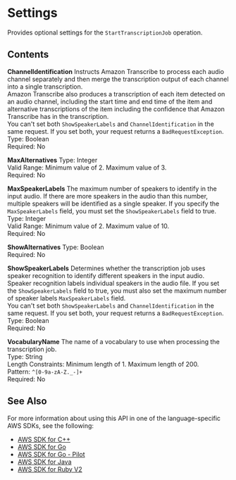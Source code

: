 # Settings<a name="API_Settings"></a>

Provides optional settings for the `StartTranscriptionJob` operation\.

## Contents<a name="API_Settings_Contents"></a>

 **ChannelIdentification**   <a name="transcribe-Type-Settings-ChannelIdentification"></a>
Instructs Amazon Transcribe to process each audio channel separately and then merge the transcription output of each channel into a single transcription\.   
Amazon Transcribe also produces a transcription of each item detected on an audio channel, including the start time and end time of the item and alternative transcriptions of the item including the confidence that Amazon Transcribe has in the transcription\.  
You can't set both `ShowSpeakerLabels` and `ChannelIdentification` in the same request\. If you set both, your request returns a `BadRequestException`\.  
Type: Boolean  
Required: No

 **MaxAlternatives**   <a name="transcribe-Type-Settings-MaxAlternatives"></a>
Type: Integer  
Valid Range: Minimum value of 2\. Maximum value of 3\.  
Required: No

 **MaxSpeakerLabels**   <a name="transcribe-Type-Settings-MaxSpeakerLabels"></a>
The maximum number of speakers to identify in the input audio\. If there are more speakers in the audio than this number, multiple speakers will be identified as a single speaker\. If you specify the `MaxSpeakerLabels` field, you must set the `ShowSpeakerLabels` field to true\.  
Type: Integer  
Valid Range: Minimum value of 2\. Maximum value of 10\.  
Required: No

 **ShowAlternatives**   <a name="transcribe-Type-Settings-ShowAlternatives"></a>
Type: Boolean  
Required: No

 **ShowSpeakerLabels**   <a name="transcribe-Type-Settings-ShowSpeakerLabels"></a>
Determines whether the transcription job uses speaker recognition to identify different speakers in the input audio\. Speaker recognition labels individual speakers in the audio file\. If you set the `ShowSpeakerLabels` field to true, you must also set the maximum number of speaker labels `MaxSpeakerLabels` field\.  
You can't set both `ShowSpeakerLabels` and `ChannelIdentification` in the same request\. If you set both, your request returns a `BadRequestException`\.  
Type: Boolean  
Required: No

 **VocabularyName**   <a name="transcribe-Type-Settings-VocabularyName"></a>
The name of a vocabulary to use when processing the transcription job\.  
Type: String  
Length Constraints: Minimum length of 1\. Maximum length of 200\.  
Pattern: `^[0-9a-zA-Z._-]+`   
Required: No

## See Also<a name="API_Settings_SeeAlso"></a>

For more information about using this API in one of the language\-specific AWS SDKs, see the following:
+  [AWS SDK for C\+\+](https://docs.aws.amazon.com/goto/SdkForCpp/transcribe-2017-10-26/Settings) 
+  [AWS SDK for Go](https://docs.aws.amazon.com/goto/SdkForGoV1/transcribe-2017-10-26/Settings) 
+  [AWS SDK for Go \- Pilot](https://docs.aws.amazon.com/goto/SdkForGoPilot/transcribe-2017-10-26/Settings) 
+  [AWS SDK for Java](https://docs.aws.amazon.com/goto/SdkForJava/transcribe-2017-10-26/Settings) 
+  [AWS SDK for Ruby V2](https://docs.aws.amazon.com/goto/SdkForRubyV2/transcribe-2017-10-26/Settings) 